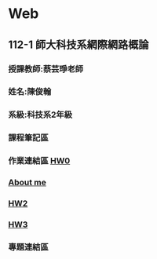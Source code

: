 # Web

## 112-1 師大科技系網際網路概論

###  授課教師:蔡芸琤老師

###  姓名:陳俊翰
###  系級:科技系2年級
###  課程筆記區 
###  作業連結區 [HW0](https://github.com/nick399100/Web/tree/main/Homework0/my-app) 
###  [About me](https://nick399100.github.io/Web/Homework1/index.html)
###  [HW2](https://youtu.be/nRfCva41EDM)
###  [HW3](https://youtu.be/6CbWuMJym7w)
###  專題連結區

